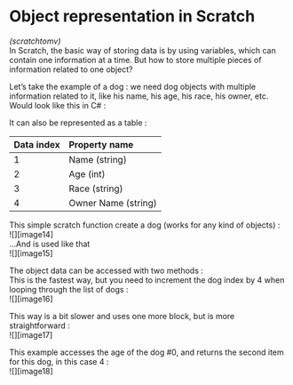 # Object representation in Scratch
*(scratchtomv)*  
In Scratch, the basic way of storing data is by using variables, which can contain one information at a time. But how to store multiple pieces of information related to one object?

Let’s take the example of a dog : we need dog objects with multiple information related to it, like his name, his age, his race, his owner, etc.  
Would look like this in C\# : 

It can also be represented as a table : 

| Data index | Property name |
| :---- | :---- |
| 1 | Name (string) |
| 2 | Age (int) |
| 3 | Race (string) |
| 4 | Owner Name (string) |

This simple scratch function create a dog (works for any kind of objects) :   
![][image14]  
…And is used like that  
![][image15]

The object data can be accessed with two methods :   
This is the fastest way, but you need to increment the dog index by 4 when looping through the list of dogs :   
![][image16]

This way is a bit slower and uses one more block, but is more straightforward :   
![][image17]

This example accesses the age of the dog \#0, and returns the second item for this dog, in this case 4 :   
![][image18]